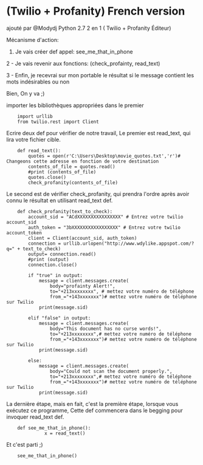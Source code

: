 # (Twilio + Profanity) French version
ajouté par @Modydj
Python 2.7
2 en 1 ( Twilio + Profanity Éditeur)



Mécanisme d'action:

1. Je vais créer def appel: see_me_that_in_phone

2 - Je vais revenir aux fonctions: (check_profainty, read_text)

3 - Enfin, je recevrai sur mon portable  le résultat si le message contient les mots indésirables ou non


Bien, On y va ;)


importer les bibliothèques appropriées dans le premier


		import urllib
		from twilio.rest import Client

Ecrire deux def pour vérifier de notre travail,
Le premier est read_text, qui lira votre fichier cible.



		def read_text():
		    quotes = open(r'C:\Users\Desktop\movie_quotes.txt','r')# Changeons cette adresse en fonction de votre destination
		    contents_of_file = quotes.read()
		    #print (contents_of_file)
		    quotes.close()
		    check_profanity(contents_of_file)


Le second est de vérifier check_profanity, qui prendra l'ordre après avoir connu
le résultat en utilisant read_text def.



		def check_profanity(text_to_check):
		    account_sid = "ACdXXXXXXXXXXXXXXXX" # Entrez votre twilio account_sid
		    auth_token = "3bXXXXXXXXXXXXXXXXX" # Entrez votre twilio account_token
		    client = Client(account_sid, auth_token)
		    connection = urllib.urlopen("http://www.wdylike.appspot.com/?q=" + text_to_check)
		    output= connection.read()
		    #print (output)
		    connection.close()

		    if "true" in output:
		        message = client.messages.create(
		            body="profainty Alert!",
		            to="+213xxxxxxxx", # mettez votre numéro de téléphone
		            from_="+143xxxxxxx")# mettez votre numéro de téléphone sur Twilio
		        print(message.sid)

		    elif "false" in output:
		        message = client.messages.create(
		            body="This document has no curse words!",
		            to="+213xxxxxxxx",# mettez votre numéro de téléphone
		            from_="+143xxxxxxx")# mettez votre numéro de téléphone sur Twilio
		        print(message.sid)

		    else:
		        message = client.messages.create(
		            body="Could not scan the document properly.",
		            to="+213xxxxxxxx",# mettez votre numéro de téléphone
		            from_="+143xxxxxxx")# mettez votre numéro de téléphone sur Twilio
		        print(message.sid)

La dernière étape, mais en fait, c'est la première étape, lorsque vous exécutez ce programme,
Cette def commencera dans le begging pour invoquer read_text def.


		def see_me_that_in_phone():
		          x = read_text()


Et c'est parti ;)


		see_me_that_in_phone()
